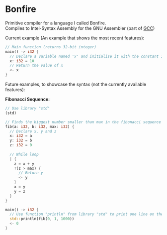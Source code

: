 # Bonfire
Primitive compiler for a language I called Bonfire.  
Compiles to Intel-Syntax Assembly for the GNU Assembler (part of [GCC](https://gcc.gnu.org))

Current example (An example that shows the most recent features):
```rust
// Main function (returns 32-bit integer)
main() -> i32 {
  // Declare a variable named 'x' and initialise it with the constant 10
  x: i32 = 10
  // Return the value of x
  <- x
}
```
Future examples, to showcase the syntax (not the currently available features):

**Fibonacci Sequence:**
```rust
// Use library "std"
(std)

// Finds the biggest number smaller than max in the fibonacci sequence
fib(a: i32, b: i32, max: i32) {
  // Declare x, y and z
  x: i32 = a
  y: i32 = b
  z: i32 = 0
  
  // While loop
  | {
    z = x + y
    ?(z > max) {
      // Return y
      <- y
    }
    x = y
    y = z
  }
}

main() -> i32 {
  // Use function "println" from library "std" to print one line on the screen
  std::println(fib(0, 1, 1000))
  <- 0
}
```
